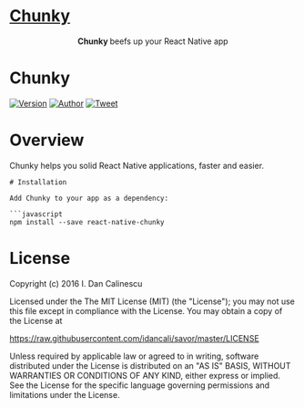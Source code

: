 <p align="center">
  <a href="https://github.com/idancali/react-native-chunky">
    <h1> Chunky </h1>
  </a>
  <p align="center"> <b> Chunky </b> beefs up your React Native app </p>
</p>

# Chunky

[![Version](https://img.shields.io/npm/v/react-native-chunky.svg)](https://www.npmjs.com/package/react-native-chunky)
[![Author](https://img.shields.io/badge/say%20hi-%40idancali-green.svg)](https://twitter.com/idancali)
[![Tweet](https://img.shields.io/twitter/url/http/shields.io.svg?style=social)](https://twitter.com/intent/tweet?url=https%3A%2F%2Fgithub.com%2Fidancali)

# Overview

Chunky helps you solid React Native applications, faster and easier.

```
# Installation

Add Chunky to your app as a dependency:

```javascript
npm install --save react-native-chunky
```

# License

Copyright (c) 2016 I. Dan Calinescu

 Licensed under the The MIT License (MIT) (the "License");
 you may not use this file except in compliance with the License.
 You may obtain a copy of the License at

 https://raw.githubusercontent.com/idancali/savor/master/LICENSE

 Unless required by applicable law or agreed to in writing, software
 distributed under the License is distributed on an "AS IS" BASIS,
 WITHOUT WARRANTIES OR CONDITIONS OF ANY KIND, either express or implied.
 See the License for the specific language governing permissions and
 limitations under the License.
